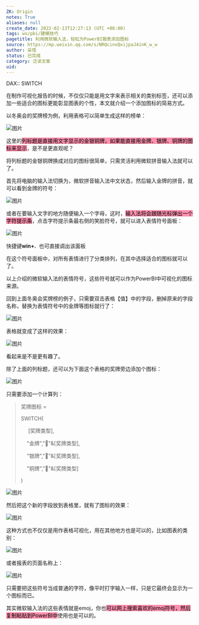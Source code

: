 ```yaml
---
ZK: Origin
notes: True
aliases: null
create_date: 2022-02-13T12:27:13 (UTC +08:00)
tags: wx/pbi/建模技巧
pagetitle: 利用微软输入法，轻松为PowerBI报表添加图标
source: https://mp.weixin.qq.com/s/NRQcinxQxijpaJ4inK_w_w
author: 采悟
status: 已完成
category: 泛读文章
uid: 
---
```


DAX:: SWITCH

在制作可视化报告的时候，不仅仅只能是用文字来表示相关的类别标签，还可以添加一些适合的图标更能彰显图表的个性，本文就介绍一个添加图标的简易方式。  

以冬奥会的奖牌榜为例，利用表格可以简单生成这样的榜单：  

![图片](https://mmbiz.qpic.cn/mmbiz_jpg/aHEbZtANQJOcwBqm4om7d6iacCbVyQ7iazbvqg8wiacXrWAMTWZVL6gwiauCy3bOFAdWQGicCLsoUaRAl9oqiaON1BPA/640?wx_fmt=jpeg&wxfrom=5&wx_lazy=1&wx_co=1)

这里的<mark style="background: #FF5582A6;">列标题是直接用文字显示的金银铜牌，如果能直接用金牌、银牌、铜牌的图标来显示</mark>，是不是更直观呢？

将列标题的金银铜牌换成对应的图标很简单，只需灵活利用微软拼音输入法就可以了。

首先将电脑的输入法切换为，微软拼音输入法中文状态，然后输入金牌的拼音，就可以看到金牌的符号：

![图片](https://mmbiz.qpic.cn/mmbiz_jpg/aHEbZtANQJOcwBqm4om7d6iacCbVyQ7iazYJl9r3UD8dBcUUfRsly2uiaVuUUMLVt9j3z1BlPNo7AUYKbCavZwZGw/640?wx_fmt=jpeg&wxfrom=5&wx_lazy=1&wx_co=1)

或者在要输入文字的地方随便输入一个字母，这时，<mark style="background: #FF5582A6;">输入法将会跟随光标弹出一个字符提示条</mark>，点击字符提示条最右侧的笑脸符号，就可以进入表情符号面板：  

![图片](https://mmbiz.qpic.cn/mmbiz_jpg/aHEbZtANQJOcwBqm4om7d6iacCbVyQ7iazfibfa2XgBiaI5A7q10MMV1GHHoIp0HU0Hq2ic8W7icuHiaSnY9n440KGj7g/640?wx_fmt=jpeg&wxfrom=5&wx_lazy=1&wx_co=1)

快捷键**win+.**  也可直接调出该面板

在这个符号面板中，对所有表情进行了分类排列，在其中选择适合的图标就可以了。

以上介绍的微软输入法的表情符号，这些符号就可以作为PowerBI中可视化的图标来源。

回到上面冬奥会奖牌榜的例子，只需要双击表格【值】中的字段，删掉原来的字段名称，替换为表情符号中的金牌等图标就行了：  

![图片](https://mmbiz.qpic.cn/mmbiz_jpg/aHEbZtANQJOcwBqm4om7d6iacCbVyQ7iaz8caXnnR2miaUwYk3EPhTTeBPqib25lSB0IxJJGricSb0QePyCDM8bbbFA/640?wx_fmt=jpeg&wxfrom=5&wx_lazy=1&wx_co=1)

表格就变成了这样的效果：  

![图片](https://mmbiz.qpic.cn/mmbiz_jpg/aHEbZtANQJOcwBqm4om7d6iacCbVyQ7iazYoVYTZHU5NLeiaRmkdMeDcDOwXjgUhSFTvXFUTyCe0BDNX7ltJicOgEg/640?wx_fmt=jpeg&wxfrom=5&wx_lazy=1&wx_co=1)

看起来是不是更有趣了。

除了上面的列标题，还可以为下面这个表格的奖牌旁边添加个图标：  

![图片](https://mmbiz.qpic.cn/mmbiz_jpg/aHEbZtANQJOcwBqm4om7d6iacCbVyQ7iazzYpqXKSsBpeH6xwbdOy5icWOXjx0c8HvjHEMBEQu74nE4JH12x1eO5g/640?wx_fmt=jpeg&wxfrom=5&wx_lazy=1&wx_co=1)

只需要添加一个计算列：

> 奖牌图标 =
> 
> SWITCH(
> 
>      \[奖牌类型\],
> 
>     "金牌","🥇"&\[奖牌类型\],
> 
>     "银牌","🥈"&\[奖牌类型\],
> 
>     "铜牌","🥉"&\[奖牌类型\]
> 
> )

![图片](https://mmbiz.qpic.cn/mmbiz_jpg/aHEbZtANQJOcwBqm4om7d6iacCbVyQ7iazSAQ37rRdJIruFlN5Zt5ZyJ8zXibsQstBGOYyXkWhJWpzkibsmV4QoKVA/640?wx_fmt=jpeg&wxfrom=5&wx_lazy=1&wx_co=1)

然后把这个新的字段放到表格里，就有了图标的效果：  

![图片](https://mmbiz.qpic.cn/mmbiz_jpg/aHEbZtANQJOcwBqm4om7d6iacCbVyQ7iazhow1UjWqQOotfia2GCf6NT9FoicyFfnnzCN7fC8cDBxSQ3ZpUkQDF3kA/640?wx_fmt=jpeg&wxfrom=5&wx_lazy=1&wx_co=1)

这种方式也不仅仅是用作表格可视化，用在其他地方也是可以的，比如图表的类别：  

![图片](https://mmbiz.qpic.cn/mmbiz_jpg/aHEbZtANQJOcwBqm4om7d6iacCbVyQ7iaz90qCenMZa0nBNeTJ3JdQoYja6WrQBT7OzNG61ibfZymdJXksQtO38xw/640?wx_fmt=jpeg&wxfrom=5&wx_lazy=1&wx_co=1)

或者报表的页面名称上：  

![图片](https://mmbiz.qpic.cn/mmbiz_jpg/aHEbZtANQJOcwBqm4om7d6iacCbVyQ7iazI9bk4Y0xEpvTACLG3GsEVXkzCeUTyzyDFSodxQmFNPXQrnQvmJjAiaQ/640?wx_fmt=jpeg&wxfrom=5&wx_lazy=1&wx_co=1)

只需要把这些符号当成普通的字符，像平时打字输入一样，只是它最终会显示为一个图标而已。

其实微软输入法的这些表情就是emoj，你也<mark style="background: #FF5582A6;">可以网上搜索喜欢的emoj符号，然后复制粘贴到PowerBI中</mark>使用也是可以的。
